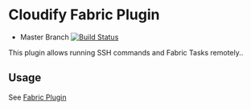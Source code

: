 # Cloudify Fabric Plugin

* Master Branch [![Build Status](https://travis-ci.org/cloudify-cosmo/cloudify-fabric-plugin.svg?branch=master)](https://travis-ci.org/cloudify-cosmo/cloudify-fabric-plugin)

This plugin allows running SSH commands and Fabric Tasks remotely..

## Usage

See [Fabric Plugin](http://getcloudify.org/guide/plugin-fabric.html)
